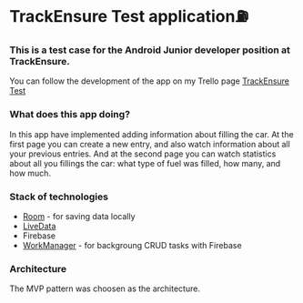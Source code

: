 # TrackEnsure Test application⛽
### This is a test case for the Android Junior developer position at TrackEnsure.
You can follow the development of the app on my Trello page [TrackEnsure Test](https://trello.com/b/WyIa4h1m)
### What does this app doing?
In this app have implemented adding information about filling the car. At the first page you can create a new entry, and also watch information about all your previous entries. And at the second page you can watch statistics about all you fillings the car: what type of fuel was filled, how many, and how much.
### Stack of technologies
+ [Room](https://developer.android.com/topic/libraries/architecture/room) - for saving data locally
+ [LiveData](https://developer.android.com/topic/libraries/architecture/livedata)
+ Firebase
+ [WorkManager](https://developer.android.com/topic/libraries/architecture/workmanager) - for backgroung CRUD tasks with Firebase
### Architecture
The MVP pattern was choosen as the architecture.
